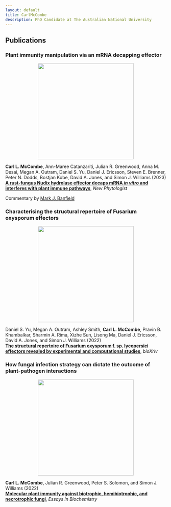 ```yaml
---
layout: default
title: CarlMcCombe
description: PhD Candidate at The Australian National University
---
```


## Publications

### Plant immunity manipulation via an mRNA decapping effector
<p align="center">
	<img src="https://carl-mccombe.github.io/images/AvrM14.jpg" height="300">
</p>

**Carl L. McCombe**, Ann-Maree Catanzariti, Julian R. Greenwood, Anna M. Desai, Megan A. Outram, Daniel S. Yu, Daniel J. Ericsson, Steven E. Brenner, Peter N. Dodds, Bostjan Kobe, David A. Jones, and Simon J. Williams (2023)<br>
**[A rust-fungus Nudix hydrolase effector decaps mRNA _in vitro_ and interferes with plant immune pathways](https://doi.org/10.1111/nph.18727)**, _New Phytologist_<br>

Commentary by [Mark J. Banfield](https://doi.org/10.1111/nph.18921)

### Characterising the structural repertoire of Fusarium oxysporum effectors
<p align="center">
<img src="https://carl-mccombe.github.io/images/fold.jpg" height="300">
</p>

Daniel S. Yu, Megan A. Outram, Ashley Smith, **Carl L. McCombe**, Pravin B.
Khambalkar, Sharmin A. Rima, Xizhe Sun, Lisong Ma, Daniel J. Ericsson, David A.
Jones, and Simon J. Williams (2022)<br>
**[The structural repertoire of Fusarium oxysporum f. sp. lycopersici effectors revealed by experimental and computational studies](https://doi.org/10.1101/2021.12.14.472499)**, _bioXriv_<br>

### How fungal infection strategy can dictate the outcome of plant-pathogen interactions
<p align="center">
<img src="https://carl-mccombe.github.io/images/review.jpg" height="300">
</p>

**Carl L. McCombe**, Julian R. Greenwood, Peter S. Solomon, and Simon J. Williams (2022)<br>
**[Molecular plant immunity against biotrophic, hemibiotrophic, and necrotrophic fungi](https://doi.org/10.1042/EBC20210073)**, _Essays in Biochemistry_<br>
